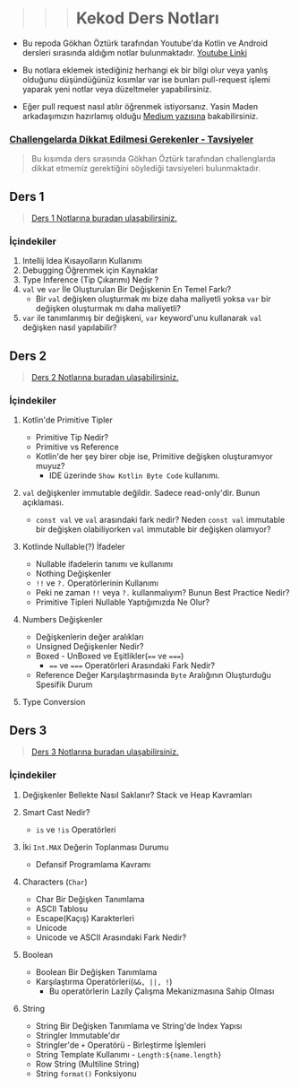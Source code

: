 > > > # Kekod Ders Notları

- Bu repoda Gökhan Öztürk tarafından Youtube'da Kotlin ve Android dersleri sırasında aldığım notlar
  bulunmaktadır. [Youtube Linki](https://www.youtube.com/@KeKod)

- Bu notlara eklemek istediğiniz herhangi ek bir bilgi olur veya yanlış olduğunu düşündüğünüz kısımlar var ise bunları
  pull-request
  işlemi yaparak yeni notlar veya düzeltmeler yapabilirsiniz.

- Eğer pull request nasıl atılır öğrenmek istiyorsanız. Yasin Maden arkadaşımızın hazırlamış
  olduğu [Medium yazısına](https://medium.com/@madenyasin/githubda-pull-request-nas%C4%B1l-olu%C5%9Fturulur-2de051dd9419)
  bakabilirsiniz.

### [Challengelarda Dikkat Edilmesi Gerekenler - Tavsiyeler](otherReadme/challenge/Challenge_Dikkat_Edilmesi_Gerekenler.md)

> Bu kısımda ders sırasında Gökhan Öztürk tarafından challenglarda dikkat etmemiz gerektiğini söylediği
> tavsiyeleri bulunmaktadır.

## Ders 1

> [Ders 1 Notlarına buradan ulaşabilirsiniz.](otherReadme/week1/Ders1Notları.md)

### İçindekiler

1. Intellij Idea Kısayolların Kullanımı
2. Debugging Öğrenmek için Kaynaklar
3. Type Inference (Tip Çıkarımı) Nedir ?
4. `val` ve `var` İle Oluşturulan Bir Değişkenin En Temel Farkı?
    - Bir `val` değişken oluşturmak mı bize daha maliyetli yoksa `var` bir değişken oluşturmak mı daha maliyetli?
5. `var` ile tanımlanmış bir değişkeni, `var` keyword'unu kullanarak `val` değişken nasıl yapılabilir?

## Ders 2

> [Ders 2 Notlarına buradan ulaşabilirsiniz.](otherReadme/week2/Ders2Notları.md)

### İçindekiler

1. Kotlin'de Primitive Tipler
    - Primitive Tip Nedir?
    - Primitive vs Reference
    - Kotlin'de her şey birer obje ise, Primitive değişken oluşturamıyor muyuz?
        - IDE üzerinde `Show Kotlin Byte Code` kullanımı.


2. `val` değişkenler immutable değildir. Sadece read-only'dir. Bunun açıklaması.
    - `const val` ve `val` arasındaki fark nedir? Neden `const val` immutable bir değişken olabiliyorken
      `val` immutable bir değişken olamıyor?


3. Kotlinde Nullable(?) İfadeler
    - Nullable ifadelerin tanımı ve kullanımı
    - Nothing Değişkenler
    - `!!` ve `?.` Operatörlerinin Kullanımı
    - Peki ne zaman `!!` veya `?.` kullanmalıyım? Bunun Best Practice Nedir?
    - Primitive Tipleri Nullable Yaptığımızda Ne Olur?


4. Numbers Değişkenler
    - Değişkenlerin değer aralıkları
    - Unsigned Değişkenler Nedir?
    - Boxed - UnBoxed ve Eşitlikler(`==` ve `===`)
        - `==` ve `===` Operatörleri Arasındaki Fark Nedir?
    - Reference Değer Karşılaştırmasında `Byte` Aralığının Oluşturduğu Spesifik Durum


5. Type Conversion

## Ders 3

> [Ders 3 Notlarına buradan ulaşabilirsiniz.](otherReadme/week3/Ders3Notları.md)

### İçindekiler

1. Değişkenler Bellekte Nasıl Saklanır? Stack ve Heap Kavramları


2. Smart Cast Nedir?
   - `is` ve `!is` Operatörleri


3. İki `Int.MAX` Değerin Toplanması Durumu
    - Defansif Programlama Kavramı


4. Characters (`Char`)
    - Char Bir Değişken Tanımlama
    - ASCII Tablosu
    - Escape(Kaçış) Karakterleri
    - Unicode
    - Unicode ve ASCII Arasındaki Fark Nedir?


5. Boolean
    - Boolean Bir Değişken Tanımlama
    - Karşılaştırma Operatörleri(`&&, ||, !`)
        - Bu operatörlerin Lazily Çalışma Mekanizmasına Sahip Olması


6. String
    - String Bir Değişken Tanımlama ve String'de Index Yapısı
    - Stringler Immutable'dır
    - Stringler'de `+` Operatörü - Birleştirme İşlemleri
    - String Template Kullanımı - `Length:${name.length}`
    - Row String (Multiline String)
    - String `format()` Fonksiyonu